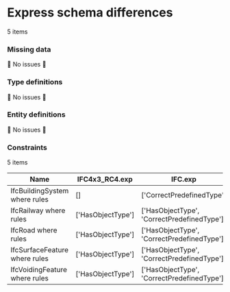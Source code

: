 # Express schema differences

5 items


### Missing data

:tada: No issues :tada:


### Type definitions

:tada: No issues :tada:


### Entity definitions

:tada: No issues :tada:


### Constraints

5 items

| Name                          | IFC4x3_RC4.exp    | IFC.exp                                    |
|-------------------------------|-------------------|--------------------------------------------|
| IfcBuildingSystem where rules | []                | ['CorrectPredefinedType']                  |
| IfcRailway where rules        | ['HasObjectType'] | ['HasObjectType', 'CorrectPredefinedType'] |
| IfcRoad where rules           | ['HasObjectType'] | ['HasObjectType', 'CorrectPredefinedType'] |
| IfcSurfaceFeature where rules | ['HasObjectType'] | ['HasObjectType', 'CorrectPredefinedType'] |
| IfcVoidingFeature where rules | ['HasObjectType'] | ['HasObjectType', 'CorrectPredefinedType'] |
